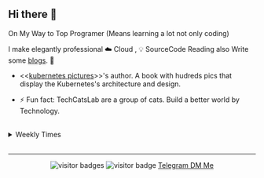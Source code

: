 ## Hi there 👋
On My Way to Top Programer (Means learning a lot not only coding)

I make elegantly professional ☁️ Cloud , 💡 SourceCode Reading also Write some [blogs](https://yuque.com/abser). 🌈

- <<[kubernetes pictures](https://i.cloudnative.to/kubernetes/v/kubernetes-picture-book-v1.0/)>>'s author. A book with hudreds pics that display the Kubernetes's architecture and design.

- ⚡ Fun fact: TechCatsLab are a group of cats. Build a better world by Technology.


<br>



<details> 
<summary>Weekly Times</summary> 
  
 ![abserari's github stats](https://github-readme-stats.vercel.app/api?username=abserari&show_icons=true&theme=radical)

</details> 
<br>
<hr>

<p  align="center">
<img src="https://visitor-badge.laobi.icu/badge?page_id=abserari" alt="visitor badges"/>
<img src="https://komarev.com/ghpvc/?username=abserari&label=Visitors" alt="visitor badge"/> 
<a rel="me" href="https://t.me/abserari">Telegram DM Me</a>

</p>
